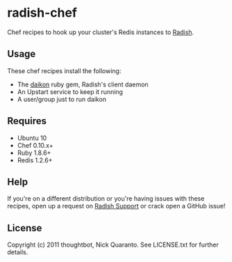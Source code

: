 # radish-chef

Chef recipes to hook up your cluster's Redis instances to [Radish](http://radishapp.com).

## Usage

These chef recipes install the following:

* The [daikon](http://rubygems.org/gems/daikon) ruby gem, Radish's client daemon
* An Upstart service to keep it running
* A user/group just to run daikon

## Requires

* Ubuntu 10
* Chef 0.10.x+
* Ruby 1.8.6+
* Redis 1.2.6+

## Help

If you're on a different distribution or you're having issues with these recipes, open up a request on [Radish Support](http://support.radishapp.com) or crack open a GitHub issue!

## License

Copyright (c) 2011 thoughtbot, Nick Quaranto. See LICENSE.txt for further details.
